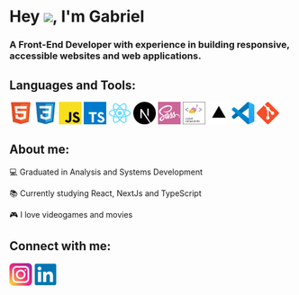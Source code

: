 <h1>Hey <img src="https://media.giphy.com/media/hvRJCLFzcasrR4ia7z/giphy.gif" width="30px">, I'm Gabriel</h1>
<h3>A Front-End Developer with experience in building responsive, accessible websites and web applications.</h3>

## Languages and Tools:

<p align="left">
<div align="left">
<a href="https://www.w3schools.com/html/" target="_blank"><img height="40" src="img/html.svg" alt="HTML5"></a>
<a href="https://www.w3schools.com/css/" target="_blank"><img height="40" src="img/css.svg" alt="CSS3"></a>
<a href="https://developer.mozilla.org/en-US/docs/Web/JavaScript" target="_blank"><img height="40" src="img/javascript.svg" alt="JavaScript"></a>
<a href="https://www.typescriptlang.org/" target="_blank"><img height="40" src="img/typescript.svg" alt="TypeScript"></a>
<a href="https://reactjs.org/" target="_blank"><img height="40" src="img/react.svg" alt="React"></a>
<a href="https://nextjs.org/" target="_blank"><img height="40" src="img/nextjs.svg" alt="NextJs"></a>
<a href="https://sass-lang.com/" target="_blank"><img height="40" src="img/sass.svg" alt="Sass"></a>
<a href="https://styled-components.com/" target="_blank"><img height="40" src="img/styled-components.svg" alt="Styled Components"></a>
<a href="https://vercel.com/" target="_blank"><img height="40" src="img/vercel.svg" alt="Vercel"></a>
<a href="https://code.visualstudio.com/" target="_blank"><img height="40" src="img/vscode.svg" alt="VScode"></a>
<a href="https://git-scm.com/" target="_blank"><img height="40" src="img/git.svg" alt="Git"></a>
</div>
</p>

## About me:

:computer: Graduated in Analysis and Systems Development

:books: Currently studying React, NextJs and TypeScript

:video_game: I love videogames and movies

## Connect with me:

<a href="https://www.instagram.com/gabrielp__s/" target="_blank"><img src="img/instagram.svg" alt="Instagram Gabriel" height="40" width="40" /></a>
<a href="https://www.linkedin.com/in/gabriel-pereira-b044851a5/" target="_blank"><img src="img/linkedin.svg" alt="Linkedin Gabriel" height="40" width="40" /></a>
